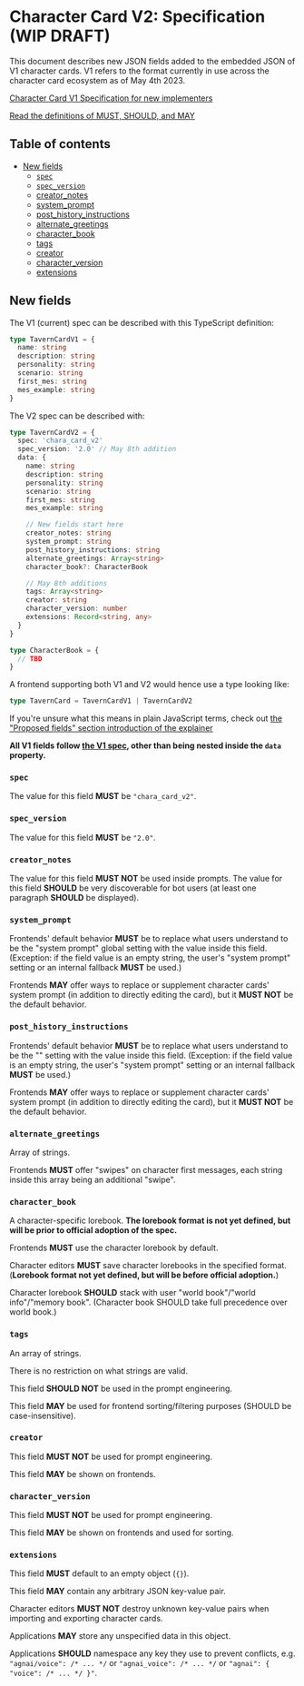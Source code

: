 # Character Card V2: Specification (WIP DRAFT)

This document describes new JSON fields added to the embedded JSON of V1
character cards. V1 refers to the format currently in use across the character
card ecosystem as of May 4th 2023.

[Character Card V1 Specification for new implementers](./spec_v1.md)

[Read the definitions of MUST, SHOULD, and MAY](./keyword_definitions.md)

## Table of contents

- [New fields](#new-fields)
  * [`spec`](#spec)
  * [`spec_version`](#spec_version)
  * [creator_notes](#creator_notes)
  * [system_prompt](#system_prompt)
  * [post_history_instructions](#post_history_instructions)
  * [alternate_greetings](#alternate_greetings)
  * [character_book](#character_book)
  * [tags](#tags)
  * [creator](#creator)
  * [character_version](#character_version)
  * [extensions](#extensions)

## New fields

The V1 (current) spec can be described with this TypeScript definition:

```ts
type TavernCardV1 = {
  name: string
  description: string
  personality: string
  scenario: string
  first_mes: string
  mes_example: string
}
```

The V2 spec can be described with:

```ts
type TavernCardV2 = {
  spec: 'chara_card_v2'
  spec_version: '2.0' // May 8th addition
  data: {
    name: string
    description: string
    personality: string
    scenario: string
    first_mes: string
    mes_example: string

    // New fields start here
    creator_notes: string
    system_prompt: string
    post_history_instructions: string
    alternate_greetings: Array<string>
    character_book?: CharacterBook

    // May 8th additions
    tags: Array<string>
    creator: string
    character_version: number
    extensions: Record<string, any>
  }
}

type CharacterBook = {
  // TBD
}
```

A frontend supporting both V1 and V2 would hence use a type looking like:

```ts
type TavernCard = TavernCardV1 | TavernCardV2
```

If you're unsure what this means in plain JavaScript terms, check out [the "Proposed fields" section introduction of the explainer](./README.md#proposed_fields)

**All V1 fields follow [the V1 spec](./spec_v1.md), other than being nested
inside the `data` property.**

### `spec`

The value for this field **MUST** be `"chara_card_v2"`.

### `spec_version`

The value for this field **MUST** be `"2.0"`.

### `creator_notes`

The value for this field **MUST NOT** be used inside prompts. The value for this field **SHOULD** be very discoverable for bot users (at least one paragraph **SHOULD** be displayed).

### `system_prompt`

Frontends' default behavior **MUST** be to replace what users understand to be the "system prompt" global setting with the value inside this field. (Exception: if the field value is an empty string, the user's "system prompt" setting or an internal fallback **MUST** be used.)

Frontends **MAY** offer ways to replace or supplement character cards' system prompt (in addition to directly editing the card), but it **MUST NOT** be the default behavior.

### `post_history_instructions`

Frontends' default behavior **MUST** be to replace what users understand to be the "" setting with the value inside this field. (Exception: if the field value is an empty string, the user's "system prompt" setting or an internal fallback **MUST** be used.)

Frontends **MAY** offer ways to replace or supplement character cards' system prompt (in addition to directly editing the card), but it **MUST NOT** be the default behavior.

### `alternate_greetings`

Array of strings.

Frontends **MUST** offer "swipes" on character first messages, each string inside this array being an additional "swipe".

### `character_book`

A character-specific lorebook. **The lorebook format is not yet defined, but will be prior to official adoption of the spec.**

Frontends **MUST** use the character lorebook by default.

Character editors **MUST** save character lorebooks in the specified format.
(**Lorebook format not yet defined, but will be before official adoption.**)

Character lorebook **SHOULD** stack with user "world book"/"world info"/"memory book". (Character book SHOULD take full precedence over world book.)

### `tags`

An array of strings.

There is no restriction on what strings are valid.

This field **SHOULD NOT** be used in the prompt engineering.

This field **MAY** be used for frontend sorting/filtering purposes (SHOULD be
case-insensitive).

### `creator`

This field **MUST NOT** be used for prompt engineering.

This field **MAY** be shown on frontends.

### `character_version`

This field **MUST NOT** be used for prompt engineering.

This field **MAY** be shown on frontends and used for sorting.

### `extensions`

This field **MUST** default to an empty object (`{}`).

This field **MAY** contain any arbitrary JSON key-value pair.

Character editors **MUST NOT** destroy unknown key-value pairs when importing and exporting character cards.

Applications **MAY** store any unspecified data in this object.

Applications **SHOULD** namespace any key they use to prevent conflicts, e.g.
`"agnai/voice": /* ... */` or `"agnai_voice": /* ... */` or `"agnai": { "voice": /* ... */ }"`.
